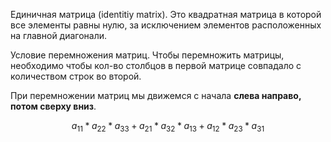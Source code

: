 
Единичная матрица (identitiy matrix). Это квадратная матрица в которой все элементы равны нулю, за исключением элементов расположенных на главной диагонали.

Условие перемножения матриц. Чтобы перемножить матрицы, необходимо чтобы кол-во столбцов в первой матрице совпадало с количеством строк во второй.

При перемножении матриц мы движемся с начала **слева направо, потом сверху вниз**.

$$a_{11}*a_{22}*a_{33}+a_{21}*a_{32}*a_{13}+a_{12}*a_{23}*a_{31}$$